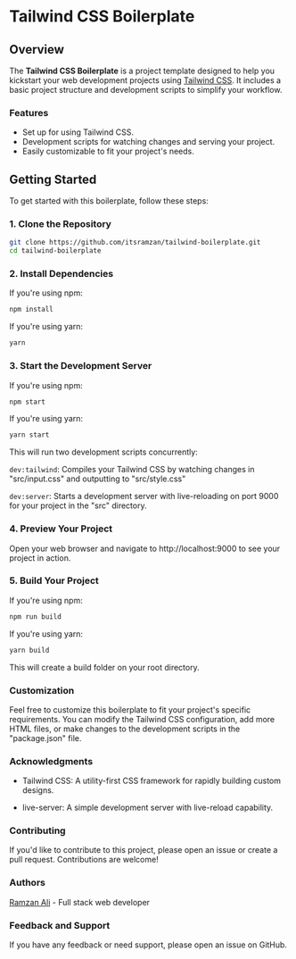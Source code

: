 # Tailwind CSS Boilerplate

## Overview

The **Tailwind CSS Boilerplate** is a project template designed to help you kickstart your web development projects using [Tailwind CSS](https://tailwindcss.com/). It includes a basic project structure and development scripts to simplify your workflow.

### Features

- Set up for using Tailwind CSS.
- Development scripts for watching changes and serving your project.
- Easily customizable to fit your project's needs.

## Getting Started

To get started with this boilerplate, follow these steps:

### 1. Clone the Repository

```bash
git clone https://github.com/itsramzan/tailwind-boilerplate.git
cd tailwind-boilerplate
```

### 2. Install Dependencies

If you're using npm:

```bash
npm install
```

If you're using yarn:

```bash
yarn
```

### 3. Start the Development Server

If you're using npm:

```bash
npm start
```

If you're using yarn:

```bash
yarn start
```

This will run two development scripts concurrently:

`dev:tailwind`: Compiles your Tailwind CSS by watching changes in "src/input.css" and outputting to "src/style.css"

`dev:server`: Starts a development server with live-reloading on port 9000 for your project in the "src" directory.

### 4. Preview Your Project

Open your web browser and navigate to http://localhost:9000 to see your project in action.

### 5. Build Your Project

If you're using npm:

```bash
npm run build
```

If you're using yarn:

```bash
yarn build
```

This will create a build folder on your root directory.

### Customization

Feel free to customize this boilerplate to fit your project's specific requirements. You can modify the Tailwind CSS configuration, add more HTML files, or make changes to the development scripts in the "package.json" file.

### Acknowledgments

- Tailwind CSS: A utility-first CSS framework for rapidly building custom designs.

- live-server: A simple development server with live-reload capability.

### Contributing

If you'd like to contribute to this project, please open an issue or create a pull request. Contributions are welcome!

### Authors

[Ramzan Ali](https://itsramzan.netlify.app/) - Full stack web developer

### Feedback and Support

If you have any feedback or need support, please open an issue on GitHub.

